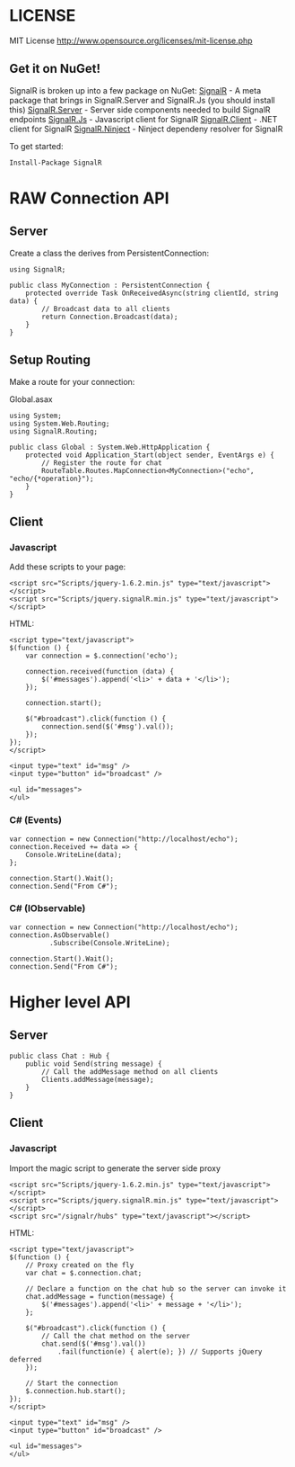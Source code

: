 # LICENSE
MIT License <http://www.opensource.org/licenses/mit-license.php>

## Get it on NuGet!
SignalR is broken up into a few package on NuGet:
[SignalR](http://nuget.org/List/Packages/SignalR) - A meta package that brings in SignalR.Server and SignalR.Js (you should install this)
[SignalR.Server](http://nuget.org/List/Packages/SignalR.Server) - Server side components needed to build SignalR endpoints
[SignalR.Js](http://nuget.org/List/Packages/SignalR.Js) - Javascript client for SignalR
[SignalR.Client](http://nuget.org/List/Packages/SignalR.Client) - .NET client for SignalR
[SignalR.Ninject](http://nuget.org/List/Packages/SignalR.Ninject) - Ninject dependeny resolver for SignalR

To get started:

    Install-Package SignalR

# RAW Connection API
## Server
Create a class the derives from PersistentConnection:

    using SignalR;
    
    public class MyConnection : PersistentConnection {
        protected override Task OnReceivedAsync(string clientId, string data) {
            // Broadcast data to all clients
            return Connection.Broadcast(data);
        }
    }

## Setup Routing
Make a route for your connection:

Global.asax

    using System;
    using System.Web.Routing;
    using SignalR.Routing;

    public class Global : System.Web.HttpApplication {
        protected void Application_Start(object sender, EventArgs e) {
            // Register the route for chat
            RouteTable.Routes.MapConnection<MyConnection>("echo", "echo/{*operation}");
        }
    }

## Client
### Javascript
Add these scripts to your page:

    <script src="Scripts/jquery-1.6.2.min.js" type="text/javascript"></script>
    <script src="Scripts/jquery.signalR.min.js" type="text/javascript"></script>

HTML:

    <script type="text/javascript">
    $(function () {
        var connection = $.connection('echo');

        connection.received(function (data) {
            $('#messages').append('<li>' + data + '</li>');
        });
        
        connection.start();
        
        $("#broadcast").click(function () {
            connection.send($('#msg').val());
        });
    });
    </script>

    <input type="text" id="msg" />
    <input type="button" id="broadcast" />

    <ul id="messages">
    </ul>
    
### C# (Events)
    
    var connection = new Connection("http://localhost/echo");
    connection.Received += data => {
        Console.WriteLine(data);
    };

    connection.Start().Wait();
    connection.Send("From C#");
    
### C# (IObservable)
    
    var connection = new Connection("http://localhost/echo");
    connection.AsObservable()
              .Subscribe(Console.WriteLine);
    
    connection.Start().Wait();
    connection.Send("From C#");
    
# Higher level API

## Server

    public class Chat : Hub {
        public void Send(string message) {
            // Call the addMessage method on all clients
            Clients.addMessage(message);
        }
    }
    
## Client
### Javascript

Import the magic script to generate the server side proxy

    <script src="Scripts/jquery-1.6.2.min.js" type="text/javascript"></script>
    <script src="Scripts/jquery.signalR.min.js" type="text/javascript"></script>
    <script src="/signalr/hubs" type="text/javascript"></script>
   
HTML:

    <script type="text/javascript">
    $(function () {
        // Proxy created on the fly
        var chat = $.connection.chat;
        
        // Declare a function on the chat hub so the server can invoke it
        chat.addMessage = function(message) {
            $('#messages').append('<li>' + message + '</li>');
        };
        
        $("#broadcast").click(function () {
            // Call the chat method on the server
            chat.send($('#msg').val())
                .fail(function(e) { alert(e); }) // Supports jQuery deferred
        });
        
        // Start the connection
        $.connection.hub.start();
    });
    </script>
    
    <input type="text" id="msg" />
    <input type="button" id="broadcast" />

    <ul id="messages">
    </ul>
